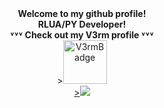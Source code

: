 
<div id="header" align="middle">
  <b>Welcome to my github profile!</b>
  </br>
  <b>RLUA/PY Developer!</b>
  </br>
  <b>˅˅˅ Check out my V3rm profile ˅˅˅</b>
</div>

<div id="badges" align="middle">><a href="https://v3rmillion.net/member.php?action=profile&uid=872364"><img src="https://v3rmillion.net/images/logo__ukraine.png" alt="V3rmBadge" height="70"/> 
<div id="header" align="middle">><img src="https://dcbadge.vercel.app/api/shield/535908923266301954?style=flat&theme=clean" />
